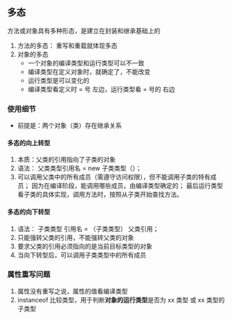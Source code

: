 ## 多态
方法或对象具有多种形态，是建立在封装和继承基础上的
1. 方法的多态： 重写和重载就体现多态
2. 对象的多态
    - 一个对象的编译类型和运行类型可以不一致
    - 编译类型在定义对象时，就确定了，不能改变
    - 运行类型是可以变化的
    - 编译类型看定义时 = 号 左边，运行类型看 = 号的 右边
### 使用细节
- 前提是：两个对象（类）存在继承关系
#### 多态的向上转型
1. 本质：父类的引用指向了子类的对象
2. 语法： 父类类型引用名 = new 子类类型（）；
3. 可以调用父类中的所有成员（需遵守访问权限），但不能调用子类的特有成员； 因为在编译阶段，能调用哪些成员，由编译类型确定的； 最后运行类型看子类的具体实现，调用方法时，按照从子类开始查找方法。

#### 多态的向下转型
1. 语法： 子类类型  引用名 = （子类类型） 父类引用；
2. 只能强转父类的引用，不能强转父类的对象
3. 要求父类的引用必须指向的是当前目标类型的对象
4. 当向下转型后，可以调用子类类型中的所有成员
### 属性重写问题
1. 属性没有重写之说，属性的值看编译类型
2. instanceof 比较类型，用于判断**对象的运行类型**是否为 xx 类型 或 xx 类型的子类型